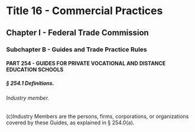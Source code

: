 
# Title 16 - Commercial Practices
## Chapter I - Federal Trade Commission
### Subchapter B - Guides and Trade Practice Rules
#### PART 254 - GUIDES FOR PRIVATE VOCATIONAL AND DISTANCE EDUCATION SCHOOLS
##### § 254.1 Definitions.
###### Industry member.

(c)Industry Members are the persons, firms, corporations, or organizations covered by these Guides, as explained in § 254.0(a).

